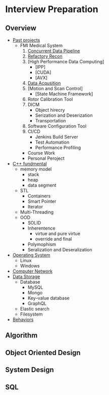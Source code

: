# Interview Preparation

## Overview
* [Past projects](./PastProjects.md)
    * FMI Medical System
        1. [Concurrent Data Pipeline](#concurrent-data-pipeline)
        2. [Refactory Recon](#refactory-reconworker-and-reconmainjob-coordinator)
        3. [High Performance Data Computing]
            * [IPP]
            * [CUDA]
            * [AVX]
        4. [Data Acqusition](#-data-acquistion)
        5. [Motion and Scan Control]
            * [State Machine Framework]
        6. Rotor Calibration Tool
        7. DICM
            * Object hirecry
            * Serization and Deserization
            * Transportation
        8. Software Configuration Tool
        9. CI/CD
            * Jenkins Build Server
            * Test Automation
            * Performance Profiling
        * Course Work
        * Personal Peroject
* [C++ fundmental](./CppFundmental.md)
    * memory model
        * stack
        * heap
        * data segment
    * STL
        * Containers
        * Smart Pointer
        * Iterator
    * Multi-Threading
    * OOD
        * SOLID
        * Inherentence
            * virtue and pure virtue
            * override and final
        * Polymophism
        * Seralization and Deseralization
* [Operating System](./OperatingSystems.md)
    * Linux
    * Windows
* [Computer Network](./ComputerNetwork.md)
* [Data Storage](./DataStorage.md)
    * Database
        * MySQL
        * Mongo
        * Key–value database
        * GraphQL
    * Elastic search
    * Filesystem
* [Behaviors](./BehaviorQuestions.md)



## Algorithm

## Object Oriented Design

## System Design

## SQL



